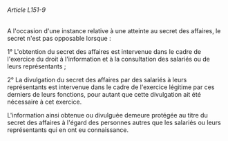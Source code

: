 ###### Article L151-9

A l'occasion d'une instance relative à une atteinte au secret des affaires, le secret n'est pas opposable lorsque :

1° L'obtention du secret des affaires est intervenue dans le cadre de l'exercice du droit à l'information et à la consultation des salariés ou de leurs représentants ;

2° La divulgation du secret des affaires par des salariés à leurs représentants est intervenue dans le cadre de l'exercice légitime par ces derniers de leurs fonctions, pour autant que cette divulgation ait été nécessaire à cet exercice.

L'information ainsi obtenue ou divulguée demeure protégée au titre du secret des affaires à l'égard des personnes autres que les salariés ou leurs représentants qui en ont eu connaissance.

